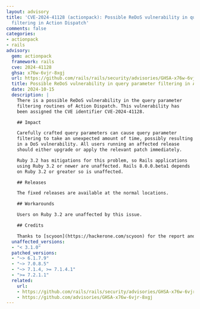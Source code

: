```yaml
---
layout: advisory
title: 'CVE-2024-41128 (actionpack): Possible ReDoS vulnerability in query parameter
  filtering in Action Dispatch'
comments: false
categories:
- actionpack
- rails
advisory:
  gem: actionpack
  framework: rails
  cve: 2024-41128
  ghsa: x76w-6vjr-8xgj
  url: https://github.com/rails/rails/security/advisories/GHSA-x76w-6vjr-8xgj
  title: Possible ReDoS vulnerability in query parameter filtering in Action Dispatch
  date: 2024-10-15
  description: |
    There is a possible ReDoS vulnerability in the query parameter
    filtering routines of Action Dispatch. This vulnerability has
    been assigned the CVE identifier CVE-2024-41128.

    ## Impact

    Carefully crafted query parameters can cause query parameter
    filtering to take an unexpected amount of time, possibly resulting
    in a DoS vulnerability. All users running an affected release
    should either upgrade or apply the relevant patch immediately.

    Ruby 3.2 has mitigations for this problem, so Rails applications
    using Ruby 3.2 or newer are unaffected. Rails 8.0.0.beta1 depends
    on Ruby 3.2 or greater so is unaffected.

    ## Releases

    The fixed releases are available at the normal locations.

    ## Workarounds

    Users on Ruby 3.2 are unaffected by this issue.

    ## Credits

    Thanks to [scyoon](https://hackerone.com/scyoon) for the report and patches!
  unaffected_versions:
  - "< 3.1.0"
  patched_versions:
  - "~> 6.1.7.9"
  - "~> 7.0.8.5"
  - "~> 7.1.4, >= 7.1.4.1"
  - ">= 7.2.1.1"
  related:
    url:
    - https://github.com/rails/rails/security/advisories/GHSA-x76w-6vjr-8xgj
    - https://github.com/advisories/GHSA-x76w-6vjr-8xgj
---
```

